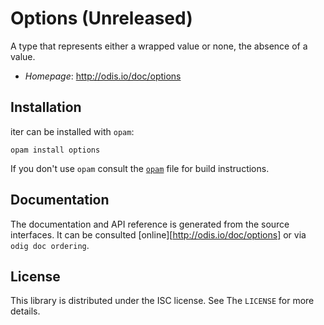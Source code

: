 # Options (Unreleased)

A type that represents either a wrapped value or none, the absence of a value.

- *Homepage*: <http://odis.io/doc/options>


## Installation

iter can be installed with `opam`:

    opam install options

If you don't use `opam` consult the [`opam`](opam) file for build
instructions.


## Documentation

The documentation and API reference is generated from the source interfaces. It
can be consulted [online][http://odis.io/doc/options] or via `odig doc ordering`.


## License

This library is distributed under the ISC license. See The `LICENSE` for more details.


